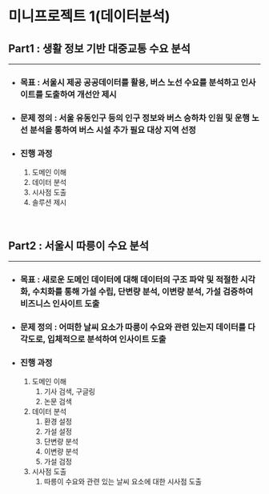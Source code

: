 # 미니프로젝트 1(데이터분석)

## Part1 : 생활 정보 기반 대중교통 수요 분석
<hr />

+ ### 목표 : 서울시 제공 공공데이터를 활용, 버스 노선 수요를 분석하고 인사이트를 도출하여 개선안 제시
+ ### 문제 정의 : 서울 유동인구 등의 인구 정보와 버스 승하차 인원 및 운행 노선 분석을 통하여 버스 시설 추가 필요 대상 지역 선정
+ ### 진행 과정
    1. 도메인 이해
    2. 데이터 분석
    3. 시사점 도출
    4. 솔루션 제시

<br />

## Part2 : 서울시 따릉이 수요 분석
<hr />

+ ### 목표 : 새로운 도메인 데이터에 대해 데이터의 구조 파악 및 적절한 시각화, 수치화를 통해 가설 수립, 단변량 분석, 이변량 분석, 가설 검증하여 비즈니스 인사이트 도출
+ ### 문제 정의 : 어떠한 날씨 요소가 따릉이 수요와 관련 있는지 데이터를 다각도로, 입체적으로 분석하여 인사이트 도출
+ ### 진행 과정
    1. 도메인 이해
        1. 기사 검색, 구글링
        2. 논문 검색
    2. 데이터 분석
        1. 환경 설정
        2. 가설 설정
        3. 단변량 분석
        4. 이변량 분석
        5. 가설 검정
    3. 시사점 도출
        1. 따릉이 수요와 관련 있는 날씨 요소에 대한 시사점 도출